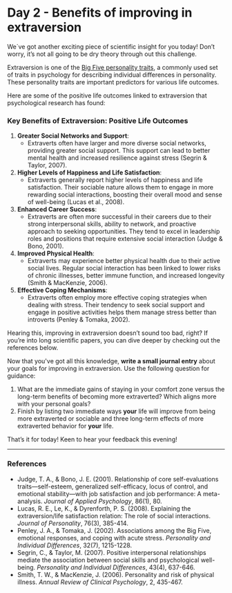 # Day 2 - Benefits of improving in extraversion

We´ve got another exciting piece of scientific insight for you today! Don’t worry, it’s not all going to be dry theory through out this challenge. 

Extraversion is one of the [Big Five personality traits](https://psychology.fandom.com/wiki/Big_Five_personality_traits), a commonly used set of traits in psychology for describing individual differences in personality. These personality traits are important predictors for various life outcomes.

Here are some of the positive life outcomes linked to extraversion that psychological research has found:

### Key Benefits of Extraversion: Positive Life Outcomes

1. **Greater Social Networks and Support**:
    - Extraverts often have larger and more diverse social networks, providing greater social support. This support can lead to better mental health and increased resilience against stress (Segrin & Taylor, 2007).
2. **Higher Levels of Happiness and Life Satisfaction**:
    - Extraverts generally report higher levels of happiness and life satisfaction. Their sociable nature allows them to engage in more rewarding social interactions, boosting their overall mood and sense of well-being (Lucas et al., 2008).
3. **Enhanced Career Success**:
    - Extraverts are often more successful in their careers due to their strong interpersonal skills, ability to network, and proactive approach to seeking opportunities. They tend to excel in leadership roles and positions that require extensive social interaction (Judge & Bono, 2001).
4. **Improved Physical Health**:
    - Extraverts may experience better physical health due to their active social lives. Regular social interaction has been linked to lower risks of chronic illnesses, better immune function, and increased longevity (Smith & MacKenzie, 2006).
5. **Effective Coping Mechanisms**:
    - Extraverts often employ more effective coping strategies when dealing with stress. Their tendency to seek social support and engage in positive activities helps them manage stress better than introverts (Penley & Tomaka, 2002).

Hearing this, improving in extraversion doesn’t sound too bad, right? If you’re into long scientific papers, you can dive deeper by checking out the references below.

Now that you've got all this knowledge, **write a small journal entry** about your goals for improving in extraversion. Use the following question for guidance: 

1. What are the immediate gains of staying in your comfort zone versus the long-term benefits of becoming more extraverted? Which aligns more with your personal goals?
2. Finish by listing two immediate ways **your** life will improve from being more extraverted or sociable and three long-term effects of more extraverted behavior for **your** life. 

That’s it for today! Keen to hear your feedback this evening!

---

### References

- Judge, T. A., & Bono, J. E. (2001). Relationship of core self-evaluations traits—self-esteem, generalized self-efficacy, locus of control, and emotional stability—with job satisfaction and job performance: A meta-analysis. *Journal of Applied Psychology*, 86(1), 80.
- Lucas, R. E., Le, K., & Dyrenforth, P. S. (2008). Explaining the extraversion/life satisfaction relation: The role of social interactions. *Journal of Personality*, 76(3), 385-414.
- Penley, J. A., & Tomaka, J. (2002). Associations among the Big Five, emotional responses, and coping with acute stress. *Personality and Individual Differences*, 32(7), 1215-1228.
- Segrin, C., & Taylor, M. (2007). Positive interpersonal relationships mediate the association between social skills and psychological well-being. *Personality and Individual Differences*, 43(4), 637-646.
- Smith, T. W., & MacKenzie, J. (2006). Personality and risk of physical illness. *Annual Review of Clinical Psychology*, 2, 435-467.
